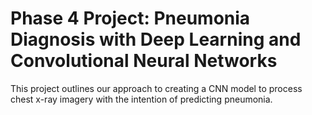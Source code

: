 # Phase 4 Project: Pneumonia Diagnosis with Deep Learning and Convolutional Neural Networks
This project outlines our approach to creating a CNN model to process chest x-ray imagery with the intention of predicting pneumonia.
